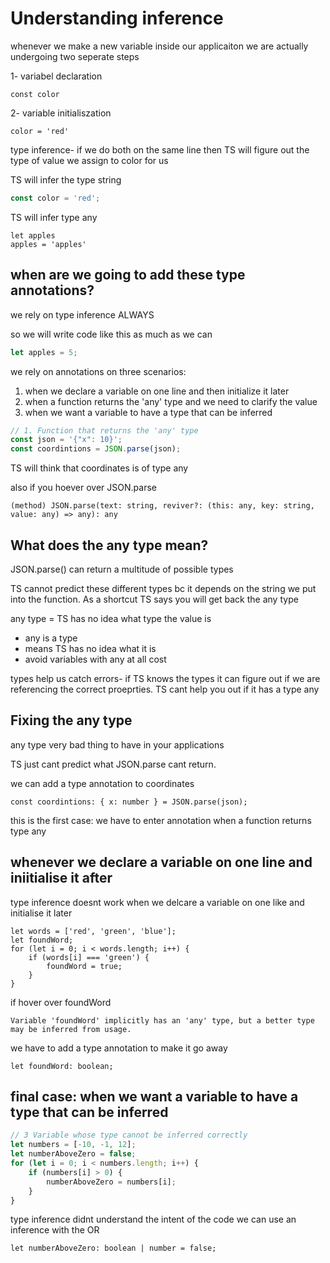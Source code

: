# Understanding inference

whenever we make a new variable inside our applicaiton we are actually undergoing two seperate steps

1- variabel declaration

```
const color
```

2- variable initialiszation

```
color = 'red'
```

type inference- if we do both on the same line then TS will figure out the type of value we assign to color for us

TS will infer the type string

```js
const color = 'red';
```

TS will infer type any

```
let apples
apples = 'apples'
```

## when are we going to add these type annotations?

we rely on type inference ALWAYS

so we will write code like this as much as we can

```ts
let apples = 5;
```

we rely on annotations on three scenarios:

1. when we declare a variable on one line and then initialize it later
2. when a function returns the 'any' type and we need to clarify the value
3. when we want a variable to have a type that can be inferred

```ts
// 1. Function that returns the 'any' type
const json = '{"x": 10}';
const coordintions = JSON.parse(json);
```

TS will think that coordinates is of type any

also if you hoever over JSON.parse

```
(method) JSON.parse(text: string, reviver?: (this: any, key: string, value: any) => any): any
```

## What does the any type mean?

JSON.parse() can return a multitude of possible types

TS cannot predict these different types bc it depends on the string we put into the function. As a shortcut TS says you will get back the any type

any type = TS has no idea what type the value is

-   any is a type
-   means TS has no idea what it is
-   avoid variables with any at all cost

types help us catch errors- if TS knows the types it can figure out if we are referencing the correct proeprties. TS cant help you out if it has a type any

## Fixing the any type

any type very bad thing to have in your applications

TS just cant predict what JSON.parse cant return.

we can add a type annotation to coordinates

```
const coordintions: { x: number } = JSON.parse(json);
```

this is the first case: we have to enter annotation when a function returns type any

## whenever we declare a variable on one line and iniitialise it after

type inference doesnt work when we delcare a variable on one like and initialise it later

```tsx
let words = ['red', 'green', 'blue'];
let foundWord;
for (let i = 0; i < words.length; i++) {
	if (words[i] === 'green') {
		foundWord = true;
	}
}
```

if hover over foundWord

```
Variable 'foundWord' implicitly has an 'any' type, but a better type may be inferred from usage.
```

we have to add a type annotation to make it go away

```
let foundWord: boolean;
```

## final case: when we want a variable to have a type that can be inferred

```ts
// 3 Variable whose type cannot be inferred correctly
let numbers = [-10, -1, 12];
let numberAboveZero = false;
for (let i = 0; i < numbers.length; i++) {
	if (numbers[i] > 0) {
		numberAboveZero = numbers[i];
	}
}
```

type inference didnt understand the intent of the code
we can use an inference with the OR

```
let numberAboveZero: boolean | number = false;
```
